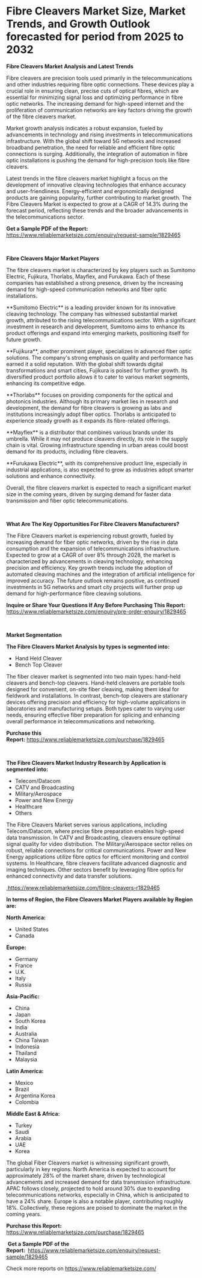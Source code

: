 <p><h1>Fibre Cleavers Market Size, Market Trends, and Growth Outlook forecasted for period from 2025 to 2032</h1></p><p><strong>Fibre Cleavers Market Analysis and Latest Trends</strong></p>
<p><p>Fibre cleavers are precision tools used primarily in the telecommunications and other industries requiring fibre optic connections. These devices play a crucial role in ensuring clean, precise cuts of optical fibres, which are essential for minimizing signal loss and optimizing performance in fibre optic networks. The increasing demand for high-speed internet and the proliferation of communication networks are key factors driving the growth of the fibre cleavers market.</p><p>Market growth analysis indicates a robust expansion, fueled by advancements in technology and rising investments in telecommunications infrastructure. With the global shift toward 5G networks and increased broadband penetration, the need for reliable and efficient fibre optic connections is surging. Additionally, the integration of automation in fibre optic installations is pushing the demand for high-precision tools like fibre cleavers.</p><p>Latest trends in the fibre cleavers market highlight a focus on the development of innovative cleaving technologies that enhance accuracy and user-friendliness. Energy-efficient and ergonomically designed products are gaining popularity, further contributing to market growth. The Fibre Cleavers Market is expected to grow at a CAGR of 14.3% during the forecast period, reflecting these trends and the broader advancements in the telecommunications sector.</p></p>
<p><strong>Get a Sample PDF of the Report:&nbsp;</strong> <a href="https://www.reliablemarketsize.com/enquiry/request-sample/1829465?utm_campaign=2892&utm_medium=2&utm_source=Github&utm_content=ia&utm_term=06042025&utm_id=fibre-cleavers">https://www.reliablemarketsize.com/enquiry/request-sample/1829465</a></p>
<p>&nbsp;</p>
<p><strong>Fibre Cleavers Major Market Players</strong></p>
<p><p>The fibre cleavers market is characterized by key players such as Sumitomo Electric, Fujikura, Thorlabs, Mayflex, and Furukawa. Each of these companies has established a strong presence, driven by the increasing demand for high-speed communication networks and fiber optic installations.</p><p>**Sumitomo Electric** is a leading provider known for its innovative cleaving technology. The company has witnessed substantial market growth, attributed to the rising telecommunications sector. With a significant investment in research and development, Sumitomo aims to enhance its product offerings and expand into emerging markets, positioning itself for future growth.</p><p>**Fujikura**, another prominent player, specializes in advanced fiber optic solutions. The company's strong emphasis on quality and performance has earned it a solid reputation. With the global shift towards digital transformations and smart cities, Fujikura is poised for further growth. Its diversified product portfolio allows it to cater to various market segments, enhancing its competitive edge.</p><p>**Thorlabs** focuses on providing components for the optical and photonics industries. Although its primary market lies in research and development, the demand for fibre cleavers is growing as labs and institutions increasingly adopt fiber optics. Thorlabs is anticipated to experience steady growth as it expands its fibre-related offerings.</p><p>**Mayflex** is a distributor that combines various brands under its umbrella. While it may not produce cleavers directly, its role in the supply chain is vital. Growing infrastructure spending in urban areas could boost demand for its products, including fibre cleavers.</p><p>**Furukawa Electric**, with its comprehensive product line, especially in industrial applications, is also expected to grow as industries adopt smarter solutions and enhance connectivity.</p><p>Overall, the fibre cleavers market is expected to reach a significant market size in the coming years, driven by surging demand for faster data transmission and fiber optic telecommunications.</p></p>
<p>&nbsp;</p>
<p><strong>What Are The Key Opportunities For Fibre Cleavers Manufacturers?</strong></p>
<p><p>The Fibre Cleavers market is experiencing robust growth, fueled by increasing demand for fiber optic networks, driven by the rise in data consumption and the expansion of telecommunications infrastructure. Expected to grow at a CAGR of over 8% through 2028, the market is characterized by advancements in cleaving technology, enhancing precision and efficiency. Key growth trends include the adoption of automated cleaving machines and the integration of artificial intelligence for improved accuracy. The future outlook remains positive, as continued investments in 5G networks and smart city projects will further prop up demand for high-performance fibre cleaving solutions.</p></p>
<p><strong>Inquire or Share Your Questions If Any Before Purchasing This Report:</strong> <a href="https://www.reliablemarketsize.com/enquiry/pre-order-enquiry/1829465?utm_campaign=2892&utm_medium=2&utm_source=Github&utm_content=ia&utm_term=06042025&utm_id=fibre-cleavers">https://www.reliablemarketsize.com/enquiry/pre-order-enquiry/1829465</a></p>
<p>&nbsp;</p>
<p><strong>Market Segmentation</strong></p>
<p><strong>The Fibre Cleavers Market Analysis by types is segmented into:</strong></p>
<p><ul><li>Hand Held Cleaver</li><li>Bench Top Cleaver</li></ul></p>
<p><p>The fiber cleaver market is segmented into two main types: hand-held cleavers and bench-top cleavers. Hand-held cleavers are portable tools designed for convenient, on-site fiber cleaving, making them ideal for fieldwork and installations. In contrast, bench-top cleavers are stationary devices offering precision and efficiency for high-volume applications in laboratories and manufacturing setups. Both types cater to varying user needs, ensuring effective fiber preparation for splicing and enhancing overall performance in telecommunications and networking.</p></p>
<p><strong>Purchase this Report:&nbsp;</strong><a href="https://www.reliablemarketsize.com/purchase/1829465?utm_campaign=2892&utm_medium=2&utm_source=Github&utm_content=ia&utm_term=06042025&utm_id=fibre-cleavers">https://www.reliablemarketsize.com/purchase/1829465</a></p>
<p>&nbsp;</p>
<p><strong>The Fibre Cleavers Market Industry Research by Application is segmented into:</strong></p>
<p><ul><li>Telecom/Datacom</li><li>CATV and Broadcasting</li><li>Military/Aerospace</li><li>Power and New Energy</li><li>Healthcare</li><li>Others</li></ul></p>
<p><p>The Fibre Cleavers Market serves various applications, including Telecom/Datacom, where precise fibre preparation enables high-speed data transmission. In CATV and Broadcasting, cleavers ensure optimal signal quality for video distribution. The Military/Aerospace sector relies on robust, reliable connections for critical communications. Power and New Energy applications utilize fibre optics for efficient monitoring and control systems. In Healthcare, fibre cleavers facilitate advanced diagnostic and imaging techniques. Other sectors benefit by leveraging fibre optics for enhanced connectivity and data transfer solutions.</p></p>
<p><a href="https://www.reliablemarketsize.com/fibre-cleavers-r1829465?utm_campaign=2892&utm_medium=2&utm_source=Github&utm_content=ia&utm_term=06042025&utm_id=fibre-cleavers">&nbsp;https://www.reliablemarketsize.com/fibre-cleavers-r1829465</a></p>
<p><strong>In terms of Region, the Fibre Cleavers Market Players available by Region are:</strong></p>
<p>
    <p> <strong> North America: </strong>
        <ul>
            <li>United States</li>
            <li>Canada</li>
        </ul>
        </p> 
    <p> <strong> Europe: </strong>
        <ul>
            <li>Germany</li>
            <li>France</li>
            <li>U.K.</li>
            <li>Italy</li>
            <li>Russia</li>
        </ul>
        </p> 
    <p> <strong> Asia-Pacific: </strong>
        <ul>
            <li>China</li>
            <li>Japan</li>
            <li>South Korea</li>
            <li>India</li>
            <li>Australia</li>
            <li>China Taiwan</li>
            <li>Indonesia</li>
            <li>Thailand</li>
            <li>Malaysia</li>
        </ul>
        </p> 
    <p> <strong> Latin America: </strong>
        <ul>
            <li>Mexico</li>
            <li>Brazil</li>
            <li>Argentina Korea</li>
            <li>Colombia</li>
        </ul>
        </p> 
    <p> <strong> Middle East & Africa: </strong>
        <ul>
            <li>Turkey</li>
            <li>Saudi</li>
            <li>Arabia</li>
            <li>UAE</li>
            <li>Korea</li>
        </ul>
    </p>
    </p>
<p><p>The global Fiber Cleavers market is witnessing significant growth, particularly in key regions: North America is expected to account for approximately 28% of the market share, driven by technological advancements and increased demand for data transmission infrastructure. APAC follows closely, projected to hold around 30% due to expanding telecommunications networks, especially in China, which is anticipated to have a 24% share. Europe is also a notable player, contributing roughly 18%. Collectively, these regions are poised to dominate the market in the coming years.</p></p>
<p><strong>Purchase this Report: </strong><a href="https://www.reliablemarketsize.com/purchase/1829465?utm_campaign=2892&utm_medium=2&utm_source=Github&utm_content=ia&utm_term=06042025&utm_id=fibre-cleavers">https://www.reliablemarketsize.com/purchase/1829465</a></p>
<p>&nbsp;<strong>Get a Sample PDF of the Report:&nbsp;&nbsp;</strong><a href="https://www.reliablemarketsize.com/enquiry/request-sample/1829465?utm_campaign=2892&utm_medium=2&utm_source=Github&utm_content=ia&utm_term=06042025&utm_id=fibre-cleavers">https://www.reliablemarketsize.com/enquiry/request-sample/1829465</a></p>
<p><strong></strong></p>
<p>Check more reports on <a href="https://www.reliablemarketsize.com/?utm_campaign=2892&utm_medium=2&utm_source=Github&utm_content=ia&utm_term=06042025&utm_id=fibre-cleavers">https://www.reliablemarketsize.com/</a></p>